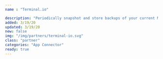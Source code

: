 ```yaml
---
name : "Terminal.io"

description: "Periodically snapshot and store backups of your current MongoDB instance"
added: 3/19/20
updated: 3/19/20
new: false
img: "/img/partners/terminal-io.svg"
class: "partner"
categories: "App Connector"
ready: true
---
```

